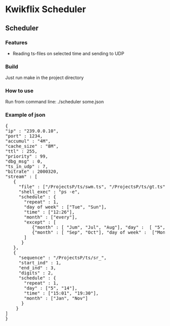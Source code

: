 # Kwikflix Scheduler
## Scheduler

### Features

* Reading ts-files on selected time and sending to UDP
 
### Build

Just run make in the project directory

### How to use

Run from command line: 
./scheduler some.json

### Example of json
<pre>
{
"ip" : "239.0.0.10",
"port" : 1234,
"accumul" : "4M",
"cache_size" : "8M",
"ttl" : 255,
"priority" : 99,
"dbg_msg" : 0,
"ts_in_udp" : 7,
"bitrate" : 2000320,
"stream" : [
   {
     "file" : ["/ProjectsP/ts/swm.ts", "/ProjectsP/ts/gt.ts"],
     "shell_exec" : "ps -e",
     "schedule" : {
       "repeat" : 1,
       "day of week" : ["Tue", "Sun"],
       "time" : ["12:26"],
       "month" : ["every"],
       "except" : [
          {"month" : [ "Jum", "Jul", "Aug"], "day" :  [ "5", "7", "18"]},
          {"month" : [ "Sep", "Oct"], "day of week" :  ["Mon"]}
       ]
      }
   },
   {
     "sequence" : "/ProjectsP/ts/sr_",
     "start_ind" : 1,
     "end_ind" : 3,
     "digits" : 2,
     "schedule" : {
       "repeat" : 1,
       "day" : ["5", "14"],
       "time" : ["15:01", "19:30"],
       "month" : ["Jan", "Nov"]
      }
    }
]
}
</pre>
